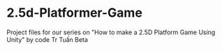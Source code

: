 # 2.5d-Platformer-Game
Project files for our series on "How to make a 2.5D Platform Game Using Unity"   by code Tr Tuấn Beta
